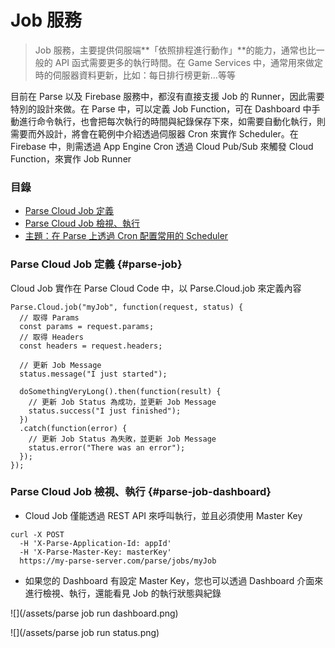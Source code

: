 # Job 服務

> Job 服務，主要提供伺服端**「依照排程進行動作」**的能力，通常也比一般的 API 函式需要更多的執行時間。在 Game Services 中，通常用來做定時的伺服器資料更新，比如：每日排行榜更新...等等

目前在 Parse 以及 Firebase 服務中，都沒有直接支援 Job 的 Runner，因此需要特別的設計來做。在 Parse 中，可以定義 Job Function，可在 Dashboard 中手動進行命令執行，也會把每次執行的時間與紀錄保存下來，如需要自動化執行，則需要而外設計，將會在範例中介紹透過伺服器 Cron 來實作 Scheduler。在 Firebase 中，則需透過 App Engine Cron 透過 Cloud Pub/Sub 來觸發 Cloud Function，來實作 Job Runner

### 目錄

* [Parse Cloud Job 定義](#parse-job)
* [Parse Cloud Job 檢視、執行](#parse-job-dashboard)
* [主題：在 Parse 上透過 Cron 配置常用的 Scheduler](service-job/parse-cron-job.md)

### Parse Cloud Job 定義 {#parse-job}

Cloud Job 實作在 Parse Cloud Code 中，以 Parse.Cloud.job 來定義內容

```
Parse.Cloud.job("myJob", function(request, status) {
  // 取得 Params
  const params = request.params;
  // 取得 Headers
  const headers = request.headers;

  // 更新 Job Message
  status.message("I just started");
  
  doSomethingVeryLong().then(function(result) {
    // 更新 Job Status 為成功，並更新 Job Message
    status.success("I just finished");
  })
  .catch(function(error) {
    // 更新 Job Status 為失敗，並更新 Job Message
    status.error("There was an error");
  });
});
```

### Parse Cloud Job 檢視、執行 {#parse-job-dashboard}

* Cloud Job 僅能透過 REST API 來呼叫執行，並且必須使用 Master Key

```
curl -X POST 
  -H 'X-Parse-Application-Id: appId' 
  -H 'X-Parse-Master-Key: masterKey' 
  https://my-parse-server.com/parse/jobs/myJob
```

* 如果您的 Dashboard 有設定 Master Key，您也可以透過 Dashboard 介面來進行檢視、執行，還能看見 Job 的執行狀態與紀錄

![](/assets/parse job run dashboard.png)

![](/assets/parse job run status.png)
